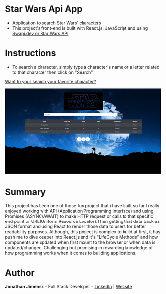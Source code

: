 # Star Wars Api App

- Application to search Star Wars' characters
- This project's front-end is built with React.js, JavaScript and using [Swapi.dev or Star Wars API](https://swapi.dev/)

# Instructions

- To search a character, simply type a character's name or a letter related to that character then click on "Search"

[Want to your search your favorite character?](https://star-wars-api-app-heroku.herokuapp.com/)

![](/src/image/preview.png)

# Summary

This project has been one of those fun project that i have built so far.I really enjoyed working with API (Application Programming Interface) and using Promises (ASYNC/AWAIT) to make HTTP request or calls to that specific end point or URL(Uniform Resource Locator).Then getting that data back as JSON format and using React to render those data to users for better readability purposes. Although, this project is complex to build at first, it has push me to dive deeper into React.js and it's "LifeCycle Methods" and how components are updated when first mount to the browser or when data is updated/changed. Challenging but promising in rewarding knowledge of how programming works when it comes to building applications.

# Author

**Jonathan Jimenez** - Full Stack Developer - [LinkedIn](https://www.linkedin.com/in/jonathan-jimenez101/) | [Website](https://www.jonathanjimenez.tech)

